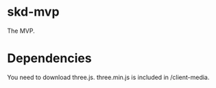 # skd-mvp
The MVP.

# Dependencies
You need to download three.js. three.min.js is included in /client-media.
